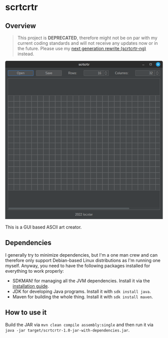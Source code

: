 # scrtcrtr

## Overview

> This project is **DEPRECATED**, therefore might not be on par with my current coding standards and will not receive any updates now or in the future. Please use my [next generation rewrite (scrtcrtr-ng)](https://github.com/locxter/scrtcrtr-ng) instead.

![Overview image](overview.png)

This is a GUI based ASCII art creator.

## Dependencies

I generally try to minimize dependencies, but I'm a one man crew and can therefore only support Debian-based Linux
distributions as I'm running one myself. Anyway, you need to have the following packages installed for everything to
work properly:

- SDKMAN! for managing all the JVM dependencies. Install it via the [installation guide](https://sdkman.io/install).
- JDK for developing Java programs. Install it with `sdk install java`.
- Maven for building the whole thing. Install it with `sdk install maven`.

## How to use it

Build the JAR via `mvn clean compile assembly:single` and then run it
via `java -jar target/scrtcrtr-1.0-jar-with-dependencies.jar`.
